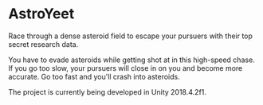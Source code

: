 # AstroYeet
Race through a dense asteroid field to escape your pursuers with their top secret research data.

You have to evade asteroids while getting shot at in this high-speed chase. If you go too slow, your pursuers will close in on you and become more accurate. Go too fast and you'll crash into asteroids.


The project is currently being developed in Unity 2018.4.2f1.
